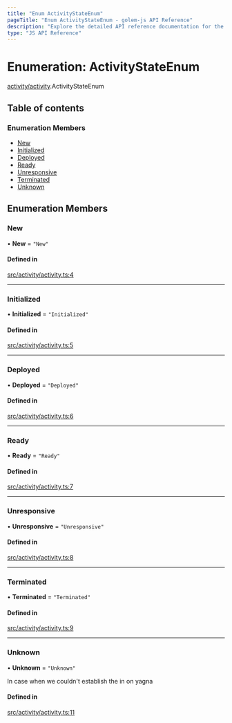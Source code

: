 ```yaml
---
title: "Enum ActivityStateEnum"
pageTitle: "Enum ActivityStateEnum - golem-js API Reference"
description: "Explore the detailed API reference documentation for the Enum ActivityStateEnum within the golem-js SDK for the Golem Network."
type: "JS API Reference"
---
```

# Enumeration: ActivityStateEnum

[activity/activity](../modules/activity_activity).ActivityStateEnum

## Table of contents

### Enumeration Members

- [New](activity_activity.ActivityStateEnum#new)
- [Initialized](activity_activity.ActivityStateEnum#initialized)
- [Deployed](activity_activity.ActivityStateEnum#deployed)
- [Ready](activity_activity.ActivityStateEnum#ready)
- [Unresponsive](activity_activity.ActivityStateEnum#unresponsive)
- [Terminated](activity_activity.ActivityStateEnum#terminated)
- [Unknown](activity_activity.ActivityStateEnum#unknown)

## Enumeration Members

### New

• **New** = ``"New"``

#### Defined in

[src/activity/activity.ts:4](https://github.com/golemfactory/golem-js/blob/ed1cf1df/src/activity/activity.ts#L4)

___

### Initialized

• **Initialized** = ``"Initialized"``

#### Defined in

[src/activity/activity.ts:5](https://github.com/golemfactory/golem-js/blob/ed1cf1df/src/activity/activity.ts#L5)

___

### Deployed

• **Deployed** = ``"Deployed"``

#### Defined in

[src/activity/activity.ts:6](https://github.com/golemfactory/golem-js/blob/ed1cf1df/src/activity/activity.ts#L6)

___

### Ready

• **Ready** = ``"Ready"``

#### Defined in

[src/activity/activity.ts:7](https://github.com/golemfactory/golem-js/blob/ed1cf1df/src/activity/activity.ts#L7)

___

### Unresponsive

• **Unresponsive** = ``"Unresponsive"``

#### Defined in

[src/activity/activity.ts:8](https://github.com/golemfactory/golem-js/blob/ed1cf1df/src/activity/activity.ts#L8)

___

### Terminated

• **Terminated** = ``"Terminated"``

#### Defined in

[src/activity/activity.ts:9](https://github.com/golemfactory/golem-js/blob/ed1cf1df/src/activity/activity.ts#L9)

___

### Unknown

• **Unknown** = ``"Unknown"``

In case when we couldn't establish the in on yagna

#### Defined in

[src/activity/activity.ts:11](https://github.com/golemfactory/golem-js/blob/ed1cf1df/src/activity/activity.ts#L11)
